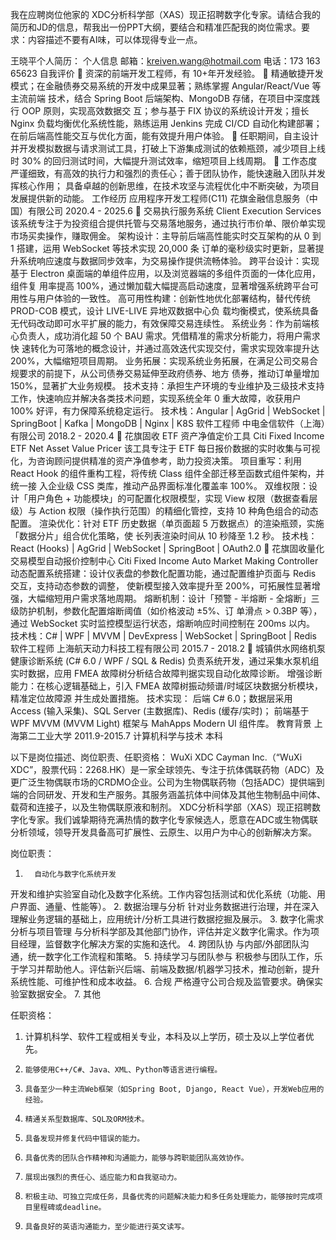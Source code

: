 我在应聘岗位他家的 XDC分析科学部（XAS）现正招聘数字化专家。请结合我的简历和JD的信息，帮我出一份PPT大纲，要结合和精准匹配我的岗位需求。要求：内容描述不要有AI味，可以体现得专业一点。

王晓平个人简历：
个人信息 邮箱：kreiven.wang@hotmail.com 电话：173 163 65623 自我评价  资深的前端开发工程师，有 10+年开发经验。  精通敏捷开发模式；在金融债券交易系统的开发中成果显著；熟练掌握 Angular/React/Vue 等主流前端 技术，结合 Spring Boot 后端架构、MongoDB 存储，在项目中深度践行 OOP 原则，实现高效数据交 互；参与基于 FIX 协议的系统设计开发；擅长 Nginx 负载均衡优化系统性能，熟练运用 Jenkins 完成 CI/CD 自动化构建部署；在前后端高性能交互与优化方面，能有效提升用户体验。  任职期间，自主设计并开发模拟数据与请求测试工具，打破上下游集成测试的依赖瓶颈，减少项目上线时 30% 的回归测试时间，大幅提升测试效率，缩短项目上线周期。  工作态度严谨细致，有高效的执行力和强烈的责任心；善于团队协作，能快速融入团队并发挥核心作用； 具备卓越的创新思维，在技术攻坚与流程优化中不断突破，为项目发展提供新的动能。 工作经历 应用程序开发工程师(C11) 花旗金融信息服务（中国）有限公司 2020.4 - 2025.6  交易执行服务系统 Client Execution Services 该系统专注于为投资组合提供托管与交易落地服务，通过执行市价单、限价单实现市场买卖操作，赚取佣金。 架构设计：主导前后端高性能实时交互架构的从 0 到 1 搭建，运用 WebSocket 等技术实现 20,000 条 订单的毫秒级实时更新，显著提升系统响应速度与数据同步效率，为交易操作提供流畅体验。 跨平台设计：实现基于 Electron 桌面端的单组件应用，以及浏览器端的多组件页面的一体化应用，组件复 用率提高 100%，通过懒加载大幅提高启动速度，显著增强系统跨平台可用性与用户体验的一致性。 高可用性构建：创新性地优化部署结构，替代传统 PROD-COB 模式，设计 LIVE-LIVE 异地双数据中心负 载均衡模式，使系统具备无代码改动即可水平扩展的能力，有效保障交易连续性。 系统业务：作为前端核心负责人，成功消化超 50 个 BAU 需求。凭借精准的需求分析能力，将用户需求快 速转化为可落地的概念设计，并通过高效迭代实现交付，需求实现效率提升达 200%，大幅缩短项目周期。 业务拓展：实现系统业务拓展，在满足公司交易合规要求的前提下，从公司债券交易延伸至政府债券、地方 债券，推动订单量增加 150%，显著扩大业务规模。 技术支持：承担生产环境的专业维护及三级技术支持工作，快速响应并解决各类技术问题，实现系统全年 0 重大故障，收获用户 100% 好评，有力保障系统稳定运行。 技术栈：Angular | AgGrid | WebSocket | SpringBoot | Kafka | MongoDB | Nginx | K8S 软件工程师 中电金信软件（上海）有限公司 2018.2 - 2020.4  花旗固收 ETF 资产净值定价工具 Citi Fixed Income ETF Net Asset Value Pricer 该工具专注于 ETF 每日报价数据的实时收集与可视化，为咨询顾问提供精准的资产净值参考，助力投资决策。 项目重写：利用 React Hook 的组件重构工程，将传统 Class 组件全部迁移至函数式组件架构，并统一接 入企业级 CSS 类库，推动产品界面标准化覆盖率 100%。 双维权限：设计「用户角色 + 功能模块」的可配置化权限模型，实现 View 权限（数据查看层级）与 Action 权限（操作执行范围）的精细化管控，支持 10 种角色组合的动态配置。 渲染优化：针对 ETF 历史数据（单页面超 5 万数据点）的渲染瓶颈，实施「数据分片」组合优化策略，使 长列表渲染时间从 10 秒降至 1.2 秒。 技术栈：React (Hooks) | AgGrid | WebSocket | SpringBoot | OAuth2.0  花旗固收量化交易模型自动报价控制中心 Citi Fixed Income Auto Market Making Controller 动态配置系统搭建：设计仪表盘的参数化配置功能，通过配置维护页面与 Redis 交互，支持动态参数的调整， 使新模型接入效率提升至 200%，可拓展性显著增强，大幅缩短用户需求落地周期。 熔断机制：设计「预警 - 半熔断 - 全熔断」三级防护机制，参数化配置熔断阈值（如价格波动 ±5%、订 单滑点 > 0.3BP 等），通过 WebSocket 实时监控模型运行状态，熔断响应时间控制在 200ms 以内。 技术栈：C# | WPF | MVVM | DevExpress | WebSocket | SpringBoot | Redis 软件工程师 上海航天动力科技工程有限公司 2015.7 - 2018.2  城镇供水网络机泵健康诊断系统 (C# 6.0 / WPF / SQL & Redis) 负责系统开发，通过采集水泵机组实时数据，应用 FMEA 故障树分析结合故障判据实现自动化故障诊断。 增强诊断能力：在核心逻辑基础上，引入 FMEA 故障树振动频谱/时域区块数据分析模块，精准定位故障源 并生成处置措施。 技术实现： 后端 C# 6.0；数据层采用 Access (输入采集)、SQL Server (主数据库)、Redis (缓存/实时)； 前端基于 WPF MVVM (MVVM Light) 框架与 MahApps Modern UI 组件库。 教育背景 上海第二工业大学 2011.9-2015.7 计算机科学与技术 本科

以下是岗位描述、岗位职责、任职资格：
WuXi XDC Cayman Inc.（“WuXi XDC”，股票代码：2268.HK）是一家全球领先、专注于抗体偶联药物（ADC）及更广泛生物偶联市场的CRDMO企业。公司为生物偶联药物（包括ADC）提供端到端的合同研发、开发和生产服务。其服务涵盖抗体中间体及其他生物制品中间体、载荷和连接子，以及生物偶联原液和制剂。
XDC分析科学部（XAS）现正招聘数字化专家。我们诚挚期待充满热情的数字化专家候选人，愿意在ADC或生物偶联分析领域，领导开发具备高可扩展性、云原生、以用户为中心的创新解决方案。

岗位职责：
1.       自动化与数字化系统开发
开发和维护实验室自动化及数字化系统。工作内容包括测试和优化系统（功能、用户界面、通量、性能等）。
2.       数据治理与分析
针对业务数据进行治理，并在深入理解业务逻辑的基础上，应用统计/分析工具进行数据挖掘及展示。
3.       数字化需求分析与项目管理
与分析科学部及其他部门协作，评估并定义数字化需求。作为项目经理，监督数字化解决方案的实施和迭代。
4.       跨团队协
与内部/外部团队沟通，统一数字化工作流程和策略。
5.       持续学习与团队参与
积极参与团队工作，乐于学习并帮助他人。评估新兴后端、前端及数据/机器学习技术，推动创新，提升系统性能、可维护性和成本收益。
6.       合规
严格遵守公司合规及监管要求。确保实验室数据安全。
7.       其他

任职资格：
1.   计算机科学、软件工程或相关专业，本科及以上学历，硕士及以上学位者优先。
2.     能够使用C++/C#、Java、XML、Python等语言进行编程。
3.     具备至少一种主流Web框架（如Spring Boot, Django, React Vue），开发Web应用的经验。
4.     精通关系型数据库、SQL及ORM技术。
5.     具备发现并修复代码中错误的能力。
6.     具备优秀的团队合作精神和沟通能力，能够与跨职能团队高效协作。
7.     展现出强烈的责任心、适应能力和自我驱动力。
8.     积极主动、可独立完成任务，具备优秀的问题解决能力和多任务处理能力，能够按时完成项目里程碑或deadline。
9.     具备良好的英语沟通能力，至少能进行英文读写。